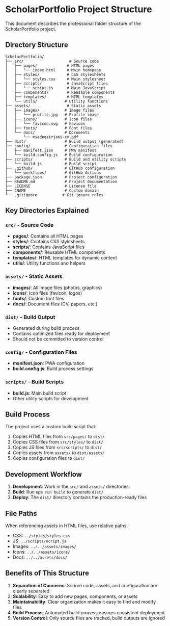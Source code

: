 # ScholarPortfolio Project Structure

This document describes the professional folder structure of the ScholarPortfolio project.

## Directory Structure

```
ScholarPortfolio/
├── src/                    # Source code
│   ├── pages/             # HTML pages
│   │   └── index.html     # Main homepage
│   ├── styles/            # CSS stylesheets
│   │   └── styles.css     # Main stylesheet
│   ├── scripts/           # JavaScript files
│   │   └── script.js      # Main JavaScript
│   ├── components/        # Reusable components
│   ├── templates/         # HTML templates
│   └── utils/            # Utility functions
├── assets/                # Static assets
│   ├── images/           # Image files
│   │   └── profile.jpg   # Profile image
│   ├── icons/            # Icon files
│   │   └── favicon.svg   # Favicon
│   ├── fonts/            # Font files
│   └── docs/             # Documents
│       └── msadeqsirjani-cv.pdf
├── dist/                 # Build output (generated)
├── config/               # Configuration files
│   ├── manifest.json     # PWA manifest
│   └── build.config.js   # Build configuration
├── scripts/              # Build and utility scripts
│   └── build.js          # Build script
├── .github/              # GitHub configuration
│   └── workflows/        # GitHub Actions
├── package.json          # Project configuration
├── README.md             # Project documentation
├── LICENSE               # License file
├── CNAME                 # Custom domain
└── .gitignore           # Git ignore rules
```

## Key Directories Explained

### `src/` - Source Code
- **pages/**: Contains all HTML pages
- **styles/**: Contains CSS stylesheets
- **scripts/**: Contains JavaScript files
- **components/**: Reusable HTML components
- **templates/**: HTML templates for dynamic content
- **utils/**: Utility functions and helpers

### `assets/` - Static Assets
- **images/**: All image files (photos, graphics)
- **icons/**: Icon files (favicon, logos)
- **fonts/**: Custom font files
- **docs/**: Document files (CV, papers, etc.)

### `dist/` - Build Output
- Generated during build process
- Contains optimized files ready for deployment
- Should not be committed to version control

### `config/` - Configuration Files
- **manifest.json**: PWA configuration
- **build.config.js**: Build process settings

### `scripts/` - Build Scripts
- **build.js**: Main build script
- Other utility scripts for development

## Build Process

The project uses a custom build script that:

1. Copies HTML files from `src/pages/` to `dist/`
2. Copies CSS files from `src/styles/` to `dist/`
3. Copies JS files from `src/scripts/` to `dist/`
4. Copies assets from `assets/` to `dist/assets/`
5. Copies configuration files to `dist/`

## Development Workflow

1. **Development**: Work in the `src/` and `assets/` directories
2. **Build**: Run `npm run build` to generate `dist/`
3. **Deploy**: The `dist/` directory contains the production-ready files

## File Paths

When referencing assets in HTML files, use relative paths:
- CSS: `../styles/styles.css`
- JS: `../scripts/script.js`
- Images: `../../assets/images/`
- Icons: `../../assets/icons/`
- Docs: `../../assets/docs/`

## Benefits of This Structure

1. **Separation of Concerns**: Source code, assets, and configuration are clearly separated
2. **Scalability**: Easy to add new pages, components, or assets
3. **Maintainability**: Clear organization makes it easy to find and modify files
4. **Build Process**: Automated build process ensures consistent deployment
5. **Version Control**: Only source files are tracked, build outputs are ignored 